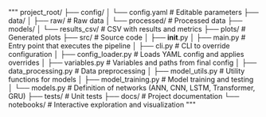 """
project_root/
├── config/
│   └── config.yaml             # Editable parameters
├── data/
│   ├── raw/                    # Raw data
│   └── processed/              # Processed data
├── models/
│   └── results_csv/            # CSV with results and metrics
├── plots/                      # Generated plots
├── src/                        # Source code
│   ├── __init__.py
│   ├── main.py                 # Entry point that executes the pipeline
│   ├── cli.py                  # CLI to override configuration
│   ├── config_loader.py        # Loads YAML config and applies overrides
│   ├── variables.py            # Variables and paths from final config
│   ├── data_processing.py      # Data preprocessing
│   ├── model_utils.py          # Utility functions for models
│   ├── model_training.py       # Model training and testing
│   └── models.py               # Definition of networks (ANN, CNN, LSTM, Transformer, GRU)
├── tests/                      # Unit tests
├── docs/                       # Project documentation
└── notebooks/                  # Interactive exploration and visualization
"""